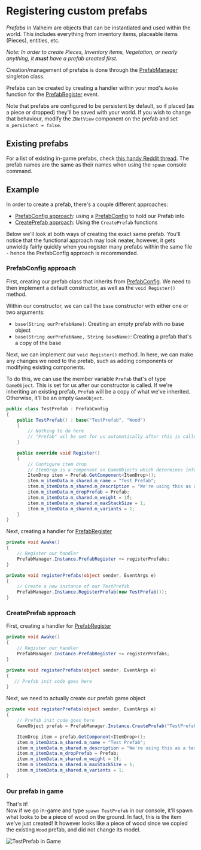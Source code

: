 # Registering custom prefabs
_Prefabs_ in Valheim are objects that can be instantiated and used within the world. This includes everything from inventory items, placeable items (Pieces), entities, etc.  

_Note: In order to create Pieces, Inventory items, Vegetation, or nearly anything, it **must** have a prefab created first._

Creation/management of prefabs is done through the [PrefabManager](xref:JotunnLib.Managers.PrefabManager) singleton class.

Prefabs can be created by creating a handler within your mod's `Awake` function for the [PrefabRegister](xref:JotunnLib.Managers.PrefabRegister) event.

Note that prefabs are configured to be persistent by default, so if placed (as a piece or dropped) they'll be saved with your world. If you wish to change that behaviour, modify the `ZNetView` component on the prefab and set `m_persistent = false`.

## Existing prefabs
For a list of existing in-game prefabs, check [this handy Reddit thread](https://www.reddit.com/r/valheim/comments/lig8ml/spawn_item_command_list/). The prefab names are the same as their names when using the `spawn` console command.

## Example
In order to create a prefab, there's a couple different approaches:
- [PrefabConfig approach](#prefabconfig-approach): using a [PrefabConfig](xref:JotunnLib.Entities.PrefabConfig) to hold our Prefab info
- [CreatePrefab approach](#createprefab-approach): Using the `CreatePrefab` functions

Below we'll look at both ways of creating the exact same prefab. You'll notice that the functional approach may look neater, however, it gets unwieldy fairly quickly when you register many prefabs within the same file - hence the PrefabConfig approach is recommended.

### PrefabConfig approach
First, creating our prefab class that inherits from [PrefabConfig](xref:JotunnLib.Entities.PrefabConfig). We need to then implement a default constructor, as well as the `void Register()` method.  

Within our constructor, we can call the `base` constructor with either one or two arguments:
- `base(String ourPrefabName)`: Creating an empty prefab with no base object
- `base(String ourPrefabName, String baseName)`: Creating a prefab that's a copy of the base

Next, we can implement our `void Register()` method. In here, we can make any changes we need to the prefab, such as adding components or modifying existing components.  

To do this, we can use the member variable `Prefab` that's of type `GameObject`. This is set for us after our constructor is called. If we're inheriting an existing prefab, `Prefab` will be a copy of what we've inherited. Otherwise, it'll be an empty `GameObject`.

```cs
public class TestPrefab : PrefabConfig
{
    public TestPrefab() : base("TestPrefab", "Wood")
    {
        // Nothing to do here
        // "Prefab" wil be set for us automatically after this is called
    }

    public override void Register()
    {
        // Configure item drop
        // ItemDrop is a component on GameObjects which determines info about the item when it's picked up in the inventory
        ItemDrop item = Prefab.GetComponent<ItemDrop>();
        item.m_itemData.m_shared.m_name = "Test Prefab";
        item.m_itemData.m_shared.m_description = "We're using this as a test";
        item.m_itemData.m_dropPrefab = Prefab;
        item.m_itemData.m_shared.m_weight = 1f;
        item.m_itemData.m_shared.m_maxStackSize = 1;
        item.m_itemData.m_shared.m_variants = 1;
    }
}
```

Next, creating a handler for [PrefabRegister](xref:JotunnLib.Managers.PrefabRegister)

```cs
private void Awake()
{
    // Register our handler
    PrefabManager.Instance.PrefabRegister += registerPrefabs;
}

private void registerPrefabs(object sender, EventArgs e)
{
    // Create a new instance of our TestPrefab
    PrefabManager.Instance.RegisterPrefab(new TestPrefab());
}
```

### CreatePrefab approach
First, creating a handler for [PrefabRegister](xref:JotunnLib.Managers.PrefabRegister)

```cs
private void Awake()
{
    // Register our handler
    PrefabManager.Instance.PrefabRegister += registerPrefabs;
}

private void registerPrefabs(object sender, EventArgs e)
{
   // Prefab init code goes here 
}
```

Next, we need to actually create our prefab game object

```cs
private void registerPrefabs(object sender, EventArgs e)
{
    // Prefab init code goes here
    GameObject prefab = PrefabManager.Instance.CreatePrefab("TestPrefab", "Wood");

    ItemDrop item = prefab.GetComponent<ItemDrop>();
    item.m_itemData.m_shared.m_name = "Test Prefab";
    item.m_itemData.m_shared.m_description = "We're using this as a test";
    item.m_itemData.m_dropPrefab = Prefab;
    item.m_itemData.m_shared.m_weight = 1f;
    item.m_itemData.m_shared.m_maxStackSize = 1;
    item.m_itemData.m_shared.m_variants = 1;
}
```

### Our prefab in game
That's it!  
Now if we go in-game and type `spawn TestPrefab` in our console, it'll spawn what looks to be a piece of wood on the ground. In fact, this is the item we've just created! It however looks like a piece of wood since we copied the existing `Wood` prefab, and did not change its model.

![TestPrefab in Game](../../images/data/test-prefab.png "TestPrefab in Game")